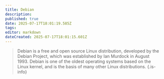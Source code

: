 ```yaml
---
title: Debian
description: 
published: true
date: 2025-07-17T18:01:19.585Z
tags: 
editor: markdown
dateCreated: 2025-07-17T18:01:15.601Z
---
```


> Debian is a free and open source Linux distribution, developed by the Debian Project, which was established by Ian Murdock in August 1993. Debian is one of the oldest operating systems based on the Linux kernel, and is the basis of many other Linux distributions.
{.is-info}